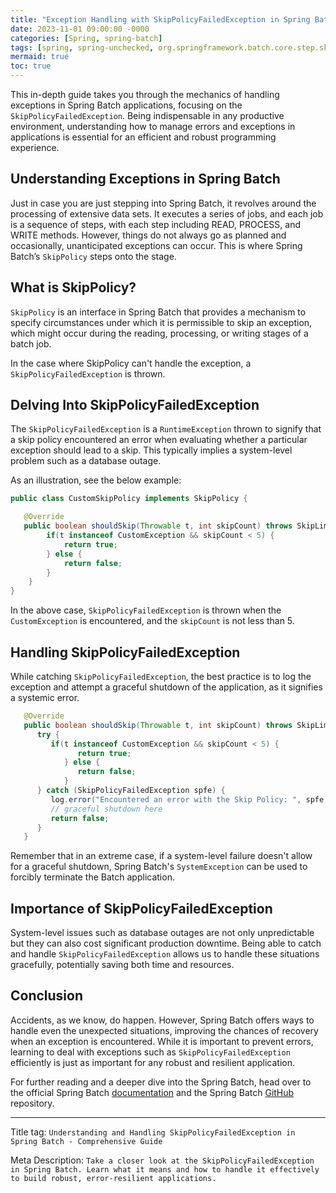 ```yaml
---
title: "Exception Handling with SkipPolicyFailedException in Spring Batch Applications"
date: 2023-11-01 09:00:00 -0000
categories: [Spring, spring-batch]
tags: [spring, spring-unchecked, org.springframework.batch.core.step.skip]
mermaid: true
toc: true
---
```



This in-depth guide takes you through the mechanics of handling exceptions in Spring Batch applications, focusing on the `SkipPolicyFailedException`. Being indispensable in any productive environment, understanding how to manage errors and exceptions in applications is essential for an efficient and robust programming experience.

## Understanding Exceptions in Spring Batch

Just in case you are just stepping into Spring Batch, it revolves around the processing of extensive data sets. It executes a series of jobs, and each job is a sequence of steps, with each step including READ, PROCESS, and WRITE methods. However, things do not always go as planned and occasionally, unanticipated exceptions can occur. This is where Spring Batch’s `SkipPolicy` steps onto the stage.

## What is SkipPolicy?

`SkipPolicy` is an interface in Spring Batch that provides a mechanism to specify circumstances under which it is permissible to skip an exception, which might occur during the reading, processing, or writing stages of a batch job. 

In the case where SkipPolicy can't handle the exception, a `SkipPolicyFailedException` is thrown.

## Delving Into SkipPolicyFailedException

The `SkipPolicyFailedException` is a `RuntimeException` thrown to signify that a skip policy encountered an error when evaluating whether a particular exception should lead to a skip. This typically implies a system-level problem such as a database outage.

As an illustration, see the below example:

```java
public class CustomSkipPolicy implements SkipPolicy {

   @Override
   public boolean shouldSkip(Throwable t, int skipCount) throws SkipLimitExceededException {
        if(t instanceof CustomException && skipCount < 5) {
            return true;
        } else {
            return false;
        }
    }
}
```

In the above case, `SkipPolicyFailedException` is thrown when the `CustomException` is encountered, and the `skipCount` is not less than 5. 

## Handling SkipPolicyFailedException

While catching `SkipPolicyFailedException`, the best practice is to log the exception and attempt a graceful shutdown of the application, as it signifies a systemic error.

```java
   @Override
   public boolean shouldSkip(Throwable t, int skipCount) throws SkipLimitExceededException {
      try {
         if(t instanceof CustomException && skipCount < 5) {
               return true;
            } else {
               return false;
            }
      } catch (SkipPolicyFailedException spfe) {
         log.error("Encountered an error with the Skip Policy: ", spfe);
         // graceful shutdown here
         return false;
      }
   }
```

Remember that in an extreme case, if a system-level failure doesn't allow for a graceful shutdown, Spring Batch's `SystemException` can be used to forcibly terminate the Batch application.

## Importance of SkipPolicyFailedException

System-level issues such as database outages are not only unpredictable but they can also cost significant production downtime. Being able to catch and handle `SkipPolicyFailedException` allows us to handle these situations gracefully, potentially saving both time and resources.

## Conclusion

Accidents, as we know, do happen. However, Spring Batch offers ways to handle even the unexpected situations, improving the chances of recovery when an exception is encountered. While it is important to prevent errors, learning to deal with exceptions such as `SkipPolicyFailedException` efficiently is just as important for any robust and resilient application.

For further reading and a deeper dive into the Spring Batch, head over to the official Spring Batch [documentation](https://spring.io/projects/spring-batch#learn) and the Spring Batch [GitHub](https://github.com/spring-projects/spring-batch) repository.

---

Title tag: `Understanding and Handling SkipPolicyFailedException in Spring Batch - Comprehensive Guide`

Meta Description: `Take a closer look at the SkipPolicyFailedException in Spring Batch. Learn what it means and how to handle it effectively to build robust, error-resilient applications.`
